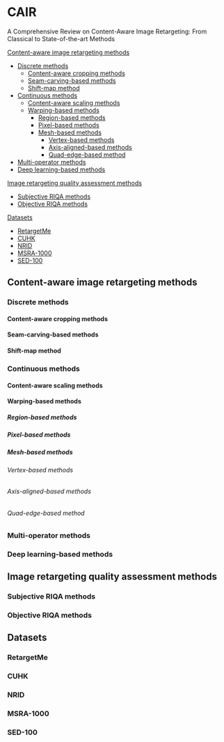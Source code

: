 # CAIR
A Comprehensive Review on Content-Aware Image Retargeting: From Classical to State-of-the-art Methods

[Content-aware image retargeting methods ](#headers1) 
* [Discrete methods](#headers11)  
   * [Content-aware cropping methods](#headers)  
   * [Seam-carving-based methods](#headers)  
   * [Shift-map method](#headers)  
* [Continuous methods](#headers12)  
   * [Content-aware scaling methods](#headers)  
   * [Warping-based methods](#headers)
     * [Region-based methods](#headers)
     * [Pixel-based methods](#headers)
     * [Mesh-based methods](#headers)
       * [Vertex-based methods](#headers)
       * [Axis-aligned-based methods](#headers)
       * [Quad-edge-based method ](#headers)
* [Multi-operator methods](#headers13)
* [Deep learning-based methods](#headers14) 

[Image retargeting quality assessment methods](#headers2)
* [Subjective RIQA methods](#headers)
* [Objective RIQA methods](#headers)

[Datasets](#headers3)
* [RetargetMe](#headers)
* [CUHK](#headers)
* [NRID](#headers)
* [MSRA-1000](#headers)
* [SED-100](#headers)

<a name="headers1">
  
## Content-aware image retargeting methods 

<a name="headers11">
  
### Discrete methods
#### Content-aware cropping methods
#### Seam-carving-based methods
#### Shift-map method

<a name="headers12">
  
### Continuous methods
#### Content-aware scaling methods
#### Warping-based methods
##### Region-based methods
##### Pixel-based methods
##### Mesh-based methods
###### Vertex-based methods
###### Axis-aligned-based methods
###### Quad-edge-based method 

<a name="headers13">
  
### Multi-operator methods
<a name="headers14">
  
### Deep learning-based methods
<a name="headers2">
  
## Image retargeting quality assessment methods 
### Subjective RIQA methods
### Objective RIQA methods

<a name="headers3">
  
## Datasets 
### RetargetMe
### CUHK
### NRID
### MSRA-1000
### SED-100

